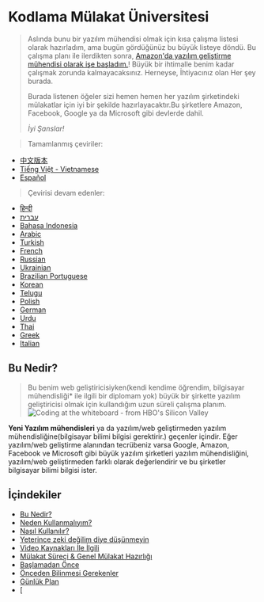 # Kodlama Mülakat Üniversitesi
> Aslında bunu bir yazılım mühendisi olmak için kısa çalışma listesi olarak hazırladım,
> ama bugün gördüğünüz bu büyük listeye döndü. Bu çalışma planı ile ilerdikten sonra, [Amazon'da
> yazılım geliştirme mühendisi olarak işe başladım.](https://startupnextdoor.com/ive-been-acquired-by-amazon/?src=ciu)!
> Büyük bir ihtimalle benim kadar çalışmak zorunda kalmayacaksınız. Herneyse, İhtiyacınız olan Her şey burada.
>
> Burada listenen öğeler sizi hemen hemen her yazılım şirketindeki mülakatlar için iyi bir şekilde
> hazırlayacaktır.Bu şirketlere Amazon, Facebook, Google ya da Microsoft gibi devlerde dahil.
>
> *İyi Şanslar!*

> Tamamlanmış çeviriler:
- [中文版本](translations/README-cn.md)
- [Tiếng Việt - Vietnamese](translations/README-vi.md)
- [Español](translations/README-es.md)

> Çevirisi devam edenler:
- [हिन्दी](https://github.com/jwasham/coding-interview-university/issues/81)
- [עברית](https://github.com/jwasham/coding-interview-university/issues/82)
- [Bahasa Indonesia](https://github.com/jwasham/coding-interview-university/issues/101)
- [Arabic](https://github.com/jwasham/coding-interview-university/issues/98)
- [Turkish](https://github.com/jwasham/coding-interview-university/issues/90)
- [French](https://github.com/jwasham/coding-interview-university/issues/89)
- [Russian](https://github.com/jwasham/coding-interview-university/issues/87)
- [Ukrainian](https://github.com/jwasham/coding-interview-university/issues/106)
- [Brazilian Portuguese](https://github.com/jwasham/coding-interview-university/issues/113)
- [Korean](https://github.com/jwasham/coding-interview-university/issues/118)
- [Telugu](https://github.com/jwasham/coding-interview-university/issues/117)
- [Polish](https://github.com/jwasham/coding-interview-university/issues/122)
- [German](https://github.com/jwasham/coding-interview-university/issues/135)
- [Urdu](https://github.com/jwasham/coding-interview-university/issues/140)
- [Thai](https://github.com/jwasham/coding-interview-university/issues/156)
- [Greek](https://github.com/jwasham/coding-interview-university/issues/166)
- [Italian](https://github.com/jwasham/coding-interview-university/issues/170)

## Bu Nedir?
> Bu benim web geliştiricisiyken(kendi kendime öğrendim, bilgisayar mühendisliği* ile ilgili bir diplomam yok) büyük bir 
> şirkette yazılım geliştiricisi olmak için kullandığım uzun süreli çalışma planım. 
> ![Coding at the whiteboard - from HBO's Silicon Valley](https://dng5l3qzreal6.cloudfront.net/2016/Aug/coding_board_small-1470866369118.jpg)

**Yeni Yazılım mühendisleri** ya da yazılım/web geliştirmeden yazılım mühendisliğine(bilgisayar bilimi bilgisi gerektirir.) geçenler içindir.
Eğer yazılım/web geliştirme alanından tecrübeniz varsa Google, Amazon, Facebook ve Microsoft gibi büyük yazılım şirketleri yazılım mühendisliğini, yazılım/web geliştirmeden farklı olarak değerlendirir ve bu şirketler bilgisayar bilimi bilgisi ister.

## İçindekiler
- [Bu Nedir?](#bu-nedir)
- [Neden Kullanmalıyım?](#neden-kullanmalıyım)
- [Nasıl Kullanılır?](#nasıl-kullanılır)
- [Yeterince zeki değilim diye düşünmeyin](#yeterince-zeki-değlim-diye-düşünmeyin)
- [Video Kaynakları İle İlgili](#video-kaynakları-ile-ilgili)
- [Mülakat Süreçi & Genel Mülakat Hazırlığı](#mülakat-süreçi--genel-mülakat-hazırlığı)
- [Başlamadan Önce](#başlamadan-önce)
- [Önceden Bilinmesi Gerekenler](#önceden-bilinmesi-gerekenler)
- [Günlük Plan](#günlük-plan)
- [
